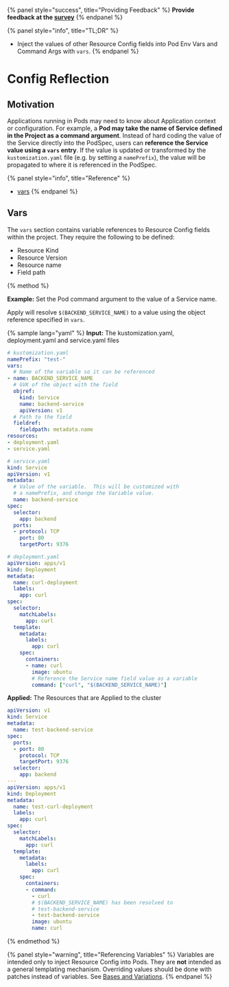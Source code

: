 {% panel style="success", title="Providing Feedback" %}
**Provide feedback at the [survey](https://www.surveymonkey.com/r/C855WZW)**
{% endpanel %}

{% panel style="info", title="TL;DR" %}
- Inject the values of other Resource Config fields into Pod Env Vars and Command Args with `vars`.
{% endpanel %}

# Config Reflection

## Motivation

Applications running in Pods may need to know about Application context or configuration.
For example, a **Pod may take the name of Service defined in the Project as a command argument**.
Instead of hard coding the value of the Service directly into the PodSpec, users can **reference
the Service value using a `vars` entry**.  If the value is updated or transformed by the
`kustomization.yaml` file (e.g. by setting a `namePrefix`), the value will be propagated
to where it is referenced in the PodSpec.

{% panel style="info", title="Reference" %}
 - [vars](../reference/kustomize.md#var)
 {% endpanel %} 

## Vars

The `vars` section contains variable references to Resource Config fields within the project.  They require
the following to be defined:

- Resource Kind
- Resource Version
- Resource name
- Field path

{% method %}

**Example:** Set the Pod command argument to the value of a Service name.

Apply will resolve `$(BACKEND_SERVICE_NAME)` to a value using the object reference
specified in `vars`.

{% sample lang="yaml" %}
**Input:** The kustomization.yaml, deployment.yaml and service.yaml files

```yaml
# kustomization.yaml
namePrefix: "test-"
vars:
  # Name of the variable so it can be referenced
- name: BACKEND_SERVICE_NAME
  # GVK of the object with the field
  objref:
    kind: Service
    name: backend-service
    apiVersion: v1
  # Path to the field
  fieldref:
    fieldpath: metadata.name
resources:
- deployment.yaml
- service.yaml
```

```yaml
# service.yaml
kind: Service
apiVersion: v1
metadata:
  # Value of the variable.  This will be customized with
  # a namePrefix, and change the Variable value.
  name: backend-service
spec:
  selector:
    app: backend
  ports:
  - protocol: TCP
    port: 80
    targetPort: 9376
```

```yaml
# deployment.yaml
apiVersion: apps/v1
kind: Deployment
metadata:
  name: curl-deployment
  labels:
    app: curl
spec:
  selector:
    matchLabels:
      app: curl
  template:
    metadata:
      labels:
        app: curl
    spec:
      containers:
      - name: curl
        image: ubuntu
        # Reference the Service name field value as a variable
        command: ["curl", "$(BACKEND_SERVICE_NAME)"]
```

**Applied:** The Resources that are Applied to the cluster

```yaml
apiVersion: v1
kind: Service
metadata:
  name: test-backend-service
spec:
  ports:
  - port: 80
    protocol: TCP
    targetPort: 9376
  selector:
    app: backend
---
apiVersion: apps/v1
kind: Deployment
metadata:
  name: test-curl-deployment
  labels:
    app: curl
spec:
  selector:
    matchLabels:
      app: curl
  template:
    metadata:
      labels:
        app: curl
    spec:
      containers:
      - command:
        - curl
        # $(BACKEND_SERVICE_NAME) has been resolved to
        # test-backend-service
        - test-backend-service
        image: ubuntu
        name: curl
```
{% endmethod %}

{% panel style="warning", title="Referencing Variables" %}
Variables are intended only to inject Resource Config into Pods.  They are
**not** intended as a general templating mechanism.  Overriding values should be done with
patches instead of variables.  See [Bases and Variations](bases_and_variants.md).
{% endpanel %}
